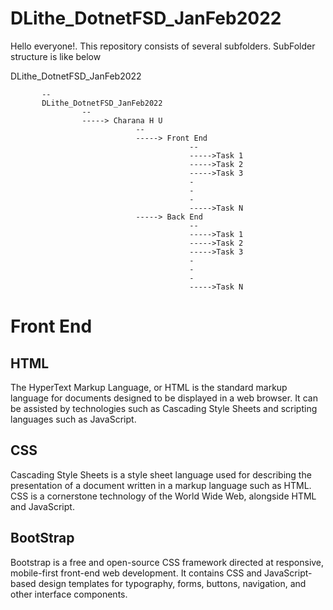 # DLithe_DotnetFSD_JanFeb2022

Hello everyone!. This repository consists of several subfolders. SubFolder structure is like below

DLithe_DotnetFSD_JanFeb2022

           --
           DLithe_DotnetFSD_JanFeb2022
                    --
                    -----> Charana H U
                                --
                                -----> Front End
                                            --
                                            ----->Task 1
                                            ----->Task 2
                                            ----->Task 3
                                            -
                                            -
                                            -
                                            ----->Task N 
                                -----> Back End
                                            --      
                                            ----->Task 1
                                            ----->Task 2
                                            ----->Task 3
                                            -
                                            -
                                            -
                                            ----->Task N


# Front End

## HTML
The HyperText Markup Language, or HTML is the standard markup language for documents designed to be displayed in a web browser. It can be assisted by technologies such as Cascading Style Sheets and scripting languages such as JavaScript.

## CSS
Cascading Style Sheets is a style sheet language used for describing the presentation of a document written in a markup language such as HTML. CSS is a cornerstone technology of the World Wide Web, alongside HTML and JavaScript.

## BootStrap
Bootstrap is a free and open-source CSS framework directed at responsive, mobile-first front-end web development. It contains CSS and JavaScript-based design templates for typography, forms, buttons, navigation, and other interface components.
